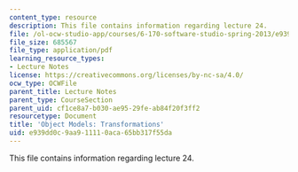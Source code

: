 ```yaml
---
content_type: resource
description: This file contains information regarding lecture 24.
file: /ol-ocw-studio-app/courses/6-170-software-studio-spring-2013/e939dd0c9aa911110aca65bb317f55da_MIT6_170S13_24-objt-mdl-tns.pdf
file_size: 685567
file_type: application/pdf
learning_resource_types:
- Lecture Notes
license: https://creativecommons.org/licenses/by-nc-sa/4.0/
ocw_type: OCWFile
parent_title: Lecture Notes
parent_type: CourseSection
parent_uid: cf1ce8a7-b030-ae95-29fe-ab84f20f3ff2
resourcetype: Document
title: 'Object Models: Transformations'
uid: e939dd0c-9aa9-1111-0aca-65bb317f55da
---
```

This file contains information regarding lecture 24.